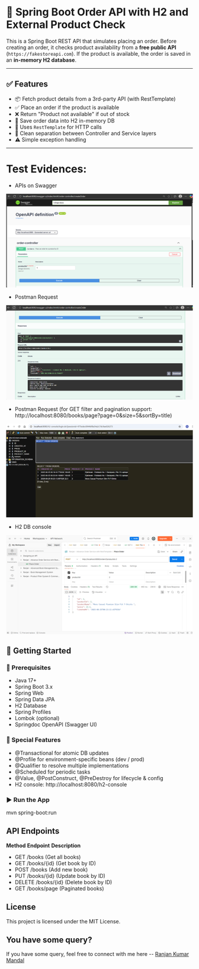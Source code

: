 # 🛒 Spring Boot Order API with H2 and External Product Check

This is a Spring Boot REST API that simulates placing an order. Before creating an order, it checks product availability from a **free public API** (`https://fakestoreapi.com`). If the product is available, the order is saved in an **in-memory H2 database**.

---

## ✅ Features

- 📦 Fetch product details from a 3rd-party API (with RestTemplate)
- ✅ Place an order if the product is available
- ❌ Return "Product not available" if out of stock
- 💾 Save order data into H2 in-memory DB
- 🔁 Uses `RestTemplate` for HTTP calls
- 🔧 Clean separation between Controller and Service layers
- ⚠️ Simple exception handling

---

# Test Evidences:

- APIs on Swagger

 ![img.png](img.png)

- Postman Request

 ![img_1.png](img_1.png)

- Postman Request (for GET filter and pagination support: http://localhost:8080/books/page?page=0&size=5&sortBy=title)
 
 ![img_3.png](img_3.png)

- H2 DB console

 ![img_2.png](img_2.png)


## 🚀 Getting Started

### 🔧 Prerequisites

- Java 17+
- Spring Boot 3.x
- Spring Web
- Spring Data JPA
- H2 Database
- Spring Profiles
- Lombok (optional)
- Springdoc OpenAPI (Swagger UI)

### 📌 Special Features
- @Transactional for atomic DB updates
- @Profile for environment-specific beans (dev / prod)
- @Qualifier to resolve multiple implementations
- @Scheduled for periodic tasks
- @Value, @PostConstruct, @PreDestroy for lifecycle & config
- H2 console: http://localhost:8080/h2-console

### ▶️ Run the App

mvn spring-boot:run


## API Endpoints

**Method**	**Endpoint**	**Description**
- GET	    /books	    (Get all books)
- GET	    /books/{id}	(Get book by ID)
- POST	    /books	    (Add new book)
- PUT	    /books/{id}	(Update book by ID)
- DELETE	/books/{id}	(Delete book by ID)
- GET	    /books/page	(Paginated books)

## License
This project is licensed under the MIT License.

## You have some query?
If you have some query, feel free to connect with me here -- [Ranjan Kumar Mandal](https://www.linkedin.com/in/ranjan-kumar-m-818367158/)
